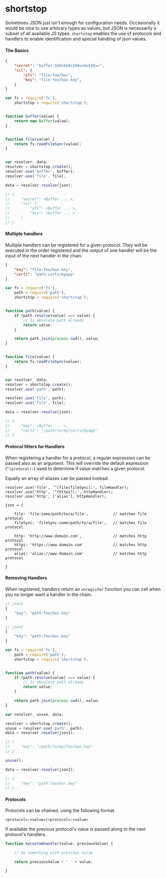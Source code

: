 shortstop
=========


Sometimes JSON just isn't enough for configuration needs. Occasionally it would be nice to use arbitrary types as values,
but JSON is necessarily a subset of all available JS types. `shortstop` enables the use of protocols and handlers to
enable identification and special handling of json values.

#### The Basics

```json
{
    "secret": "buffer:SGVsbG8sIHdvcmxkIQ==",
    "ssl": {
        "pfx": "file:foo/bar",
        "key": "file:foo/baz.key",
    }
}
```

```javascript
var fs = require('fs'),
    shortstop = require('shortstop');


function buffer(value) {
    return new Buffer(value);
}


function file(value) {
    return fs.readFileSync(value);
}


var resolver, data;
resolver = shortstop.create();
resolver.use('buffer', buffer);
resolver.use('file', file);

data = resolver.resolve(json);

// {
//     "secret": <Buffer ... >,
//     "ssl" {
//         "pfx": <Buffer ... >,
//         "key": <Buffer ... >
//     }
// }

```


#### Multiple handlers
Multiple handlers can be registered for a given protocol. They will be executed in the order registered and the output
of one handler will be the input of the next handler in the chain.

```json
{
    "key": "file:foo/baz.key",
    "certs": "path:certs/myapp"
}
```

```javascript
var fs = require('fs'),
    path = require('path'),
    shortstop = require('shortstop');


function path(value) {
    if (path.resolve(value) === value) {
        // Is absolute path already
        return value;
    }

    return path.join(process.cwd(), value;
}


function file(value) {
    return fs.readFileSync(value);
}


var resolver, data;
resolver = shortstop.create();
resolver.use('path', path);

resolver.use('file', path);
resolver.use('file', file);

data = resolver.resolve(json);

// {
//     "key": <Buffer ... >,
//     "certs": "/path/to/my/certs/myapp"
// }
```

#### Protocol filters for Handlers

When registering a handler for a protocol, a regular expression can be passed also as an argument. This will override the default expression (`^(protocol):`) used to determine if value matches a given protocol.

Equally an array of aliases can be passed instead.

```
resolver.use('file', '^(file|fileSync):', fileHandler);
resolver.use('http', '^(https?):', httpHandler);
resolver.use('http', ['alias'], httpHandler);

json = {

    file: 'file:some/path/to/a/file',           // matches file protocol
    fileSync: 'fileSync:some/path/to/a/file',   // matches file protocol

    http: 'http://www.domain.com',              // matches http protocol
    https: 'https://www.domain.com'             // matches http protocol
    alias: 'alias://www.domain.com'             // matches http protocol    

}
```

#### Removing Handlers

When registered, handlers return an `unregister` function you can call when you no longer want a handler in the chain.


```js
// json1
{
    "key": "path:foo/baz.key"
}
```

```js
// json2
{
    "key": "path:foo/bar.key"
}
```

```javascript
var fs = require('fs'),
    path = require('path'),
    shortstop = require('shortstop');


function path(value) {
    if (path.resolve(value) === value) {
        // Is absolute path already
        return value;
    }

    return path.join(process.cwd(), value;
}

var resolver, unuse, data;

resolver = shortstop.create();
unuse = resolver.use('path', path);
data = resolver.resolve(json1);

// {
//     "key": "/path/to/my/foo/baz.key"
// }

unuse();

data = resolver.resolve(json2);

// {
//     "key": "path:foo/bar.key"
// }
```

#### Protocols

Protocols can be chained, using the following format.

`<protocol>:<value>|<protocol>:<value>`

If available the previous protocol's value is passed along to the next protocol's handlers.

```javascript
function mycustomhandler(value, previousValue) {

    // do something with previous value

    return previousValue + ' ' + value;

}
```
